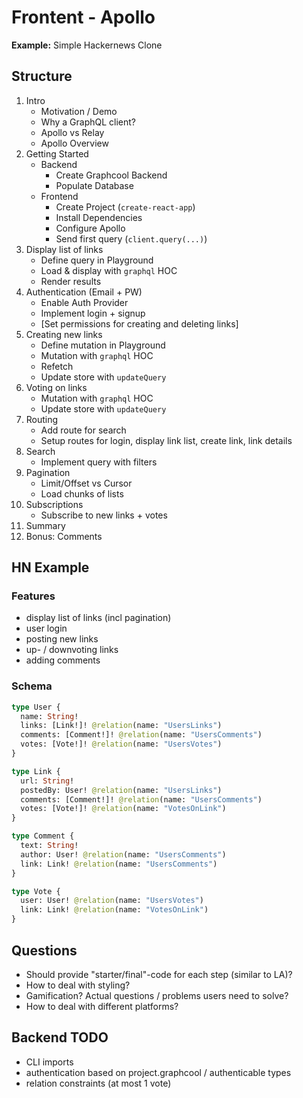 # Frontent - Apollo

**Example:** Simple Hackernews Clone

## Structure

1. Intro
    - Motivation / Demo
    - Why a GraphQL client?
    - Apollo vs Relay
    - Apollo Overview
2. Getting Started
    - Backend
        - Create Graphcool Backend 
        - Populate Database
    - Frontend
        - Create Project (`create-react-app`)
        - Install Dependencies
        - Configure Apollo
        - Send first query (`client.query(...)`)
3. Display list of links
    - Define query in Playground
    - Load & display with `graphql` HOC
    - Render results
4. Authentication (Email + PW)
    - Enable Auth Provider
    - Implement login + signup
    - [Set permissions for creating and deleting links]
5. Creating new links
    - Define mutation in Playground
    - Mutation with `graphql` HOC
    - Refetch
    - Update store with `updateQuery`
6. Voting on links
    - Mutation with `graphql` HOC
    - Update store with `updateQuery`
7. Routing
    - Add route for search 
    - Setup routes for login, display link list, create link, link details
8. Search 
    - Implement query with filters 
9. Pagination
    - Limit/Offset vs Cursor 
    - Load chunks of lists
10. Subscriptions
    - Subscribe to new links + votes
12. Summary 
13. Bonus: Comments


## HN Example

### Features

- display list of links (incl pagination)
- user login
- posting new links
- up- / downvoting links
- adding comments


### Schema

```graphql
type User {
  name: String!
  links: [Link!]! @relation(name: "UsersLinks")
  comments: [Comment!]! @relation(name: "UsersComments")
  votes: [Vote!]! @relation(name: "UsersVotes")
}

type Link { 
  url: String!
  postedBy: User! @relation(name: "UsersLinks")
  comments: [Comment!]! @relation(name: "UsersComments")
  votes: [Vote!]! @relation(name: "VotesOnLink")
}

type Comment {
  text: String!
  author: User! @relation(name: "UsersComments")
  link: Link! @relation(name: "UsersComments")
}

type Vote {
  user: User! @relation(name: "UsersVotes")
  link: Link! @relation(name: "VotesOnLink")
}
```

## Questions

- Should provide "starter/final"-code for each step (similar to LA)?
- How to deal with styling?
- Gamification? Actual questions / problems users need to solve?
- How to deal with different platforms?


## Backend TODO

- CLI imports
- authentication based on project.graphcool / authenticable types
- relation constraints (at most 1 vote)




